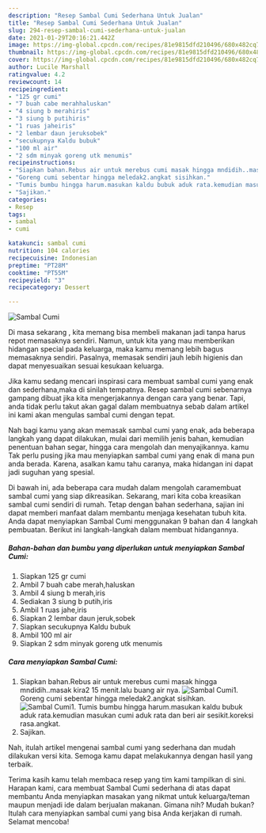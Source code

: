 ```yaml
---
description: "Resep Sambal Cumi Sederhana Untuk Jualan"
title: "Resep Sambal Cumi Sederhana Untuk Jualan"
slug: 294-resep-sambal-cumi-sederhana-untuk-jualan
date: 2021-01-29T20:16:21.442Z
image: https://img-global.cpcdn.com/recipes/81e9815dfd210496/680x482cq70/sambal-cumi-foto-resep-utama.jpg
thumbnail: https://img-global.cpcdn.com/recipes/81e9815dfd210496/680x482cq70/sambal-cumi-foto-resep-utama.jpg
cover: https://img-global.cpcdn.com/recipes/81e9815dfd210496/680x482cq70/sambal-cumi-foto-resep-utama.jpg
author: Lucile Marshall
ratingvalue: 4.2
reviewcount: 14
recipeingredient:
- "125 gr cumi"
- "7 buah cabe merahhaluskan"
- "4 siung b merahiris"
- "3 siung b putihiris"
- "1 ruas jaheiris"
- "2 lembar daun jeruksobek"
- "secukupnya Kaldu bubuk"
- "100 ml air"
- "2 sdm minyak goreng utk menumis"
recipeinstructions:
- "Siapkan bahan.Rebus air untuk merebus cumi masak hingga mndidih..masak kira2 15 menit.lalu buang air nya."
- "Goreng cumi sebentar hingga meledak2.angkat sisihkan."
- "Tumis bumbu hingga harum.masukan kaldu bubuk aduk rata.kemudian masukan cumi aduk rata dan beri air sesikit.koreksi rasa.angkat."
- "Sajikan."
categories:
- Resep
tags:
- sambal
- cumi

katakunci: sambal cumi 
nutrition: 104 calories
recipecuisine: Indonesian
preptime: "PT28M"
cooktime: "PT55M"
recipeyield: "3"
recipecategory: Dessert

---
```



![Sambal Cumi](https://img-global.cpcdn.com/recipes/81e9815dfd210496/680x482cq70/sambal-cumi-foto-resep-utama.jpg)

Di masa  sekarang , kita memang bisa membeli makanan jadi tanpa harus repot memasaknya sendiri. Namun, untuk kita yang mau memberikan hidangan special pada keluarga, maka kamu memang lebih bagus memasaknya sendiri. Pasalnya, memasak sendiri jauh lebih higienis dan dapat menyesuaikan sesuai kesukaan keluarga.

Jika kamu sedang mencari inspirasi cara membuat sambal cumi yang enak dan sederhana,maka di sinilah tempatnya. Resep sambal cumi  sebenarnya gampang dibuat jika kita mengerjakannya dengan cara yang benar. Tapi, anda tidak perlu takut akan gagal dalam membuatnya 
sebab dalam artikel ini kami akan mengulas sambal cumi dengan tepat.  



Nah bagi kamu yang akan memasak sambal cumi yang enak, ada beberapa langkah yang dapat dilakukan, mulai dari memilih jenis bahan, kemudian penentuan bahan segar, hingga cara mengolah dan menyajikannya. kamu Tak perlu pusing jika mau menyiapkan sambal cumi yang enak di mana pun anda berada. Karena, asalkan kamu  tahu caranya, maka hidangan ini dapat jadi suguhan yang spesial.

Di bawah ini, ada beberapa cara mudah dalam mengolah caramembuat sambal cumi yang siap dikreasikan. Sekarang, mari kita coba kreasikan sambal cumi sendiri di rumah. Tetap dengan bahan sederhana, sajian ini dapat memberi manfaat dalam membantu menjaga kesehatan tubuh kita. Anda dapat menyiapkan Sambal Cumi menggunakan 9 bahan dan 4 langkah pembuatan. Berikut ini langkah-langkah dalam membuat hidangannya.

<!--inarticleads1-->

##### Bahan-bahan dan bumbu yang diperlukan untuk menyiapkan Sambal Cumi:

1. Siapkan 125 gr cumi
1. Ambil 7 buah cabe merah,haluskan
1. Ambil 4 siung b merah,iris
1. Sediakan 3 siung b putih,iris
1. Ambil 1 ruas jahe,iris
1. Siapkan 2 lembar daun jeruk,sobek
1. Siapkan secukupnya Kaldu bubuk
1. Ambil 100 ml air
1. Siapkan 2 sdm minyak goreng utk menumis




<!--inarticleads2-->

##### Cara menyiapkan Sambal Cumi:

1. Siapkan bahan.Rebus air untuk merebus cumi masak hingga mndidih..masak kira2 15 menit.lalu buang air nya.
<img src="https://img-global.cpcdn.com/steps/dc3cde403bc3f5c3/160x128cq70/sambal-cumi-langkah-memasak-1-foto.jpg" alt="Sambal Cumi">1. Goreng cumi sebentar hingga meledak2.angkat sisihkan.
<img src="https://img-global.cpcdn.com/steps/ecc3326bbb861f26/160x128cq70/sambal-cumi-langkah-memasak-2-foto.jpg" alt="Sambal Cumi">1. Tumis bumbu hingga harum.masukan kaldu bubuk aduk rata.kemudian masukan cumi aduk rata dan beri air sesikit.koreksi rasa.angkat.
1. Sajikan.




Nah, itulah artikel mengenai  sambal cumi  yang sederhana dan mudah dilakukan versi kita. Semoga kamu dapat melakukannya dengan hasil yang terbaik. 

Terima kasih kamu telah membaca resep yang tim kami tampilkan di sini. Harapan kami, cara membuat  Sambal Cumi sederhana di atas dapat membantu Anda menyiapkan masakan yang nikmat untuk keluarga/teman maupun menjadi ide dalam berjualan makanan. Gimana nih? Mudah bukan? Itulah cara menyiapkan sambal cumi yang bisa Anda kerjakan di rumah. Selamat mencoba!

